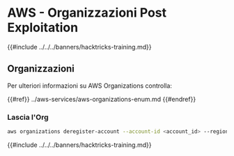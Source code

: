 # AWS - Organizzazioni Post Exploitation

{{#include ../../../banners/hacktricks-training.md}}

## Organizzazioni

Per ulteriori informazioni su AWS Organizations controlla:

{{#ref}}
../aws-services/aws-organizations-enum.md
{{#endref}}

### Lascia l'Org
```bash
aws organizations deregister-account --account-id <account_id> --region <region>
```
{{#include ../../../banners/hacktricks-training.md}}
